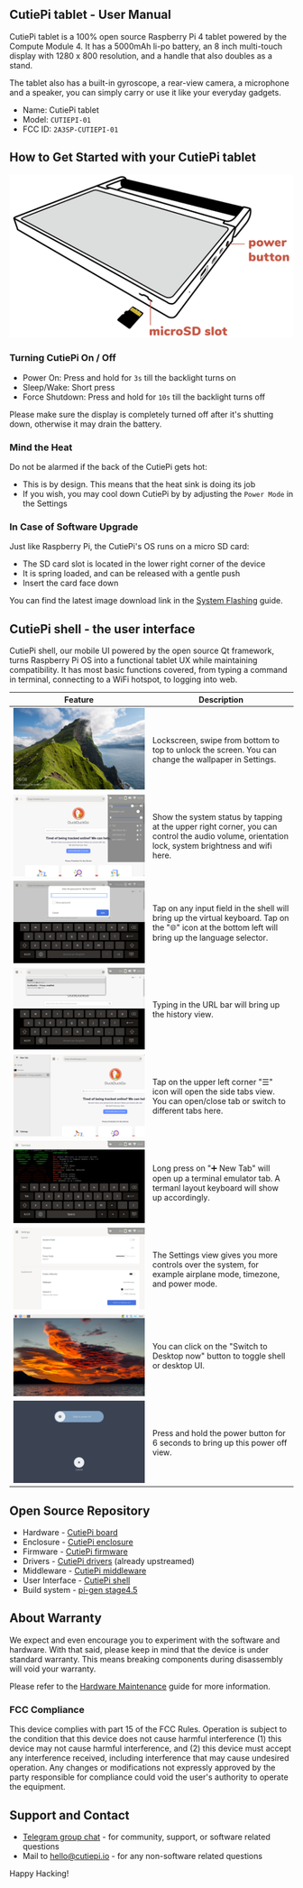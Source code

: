 ## CutiePi tablet - User Manual

CutiePi tablet is a 100% open source Raspberry Pi 4 tablet powered by the Compute Module 4. It has a 5000mAh li-po battery, an 8 inch multi-touch display with 1280 x 800 resolution, and a handle that also doubles as a stand.

The tablet also has a built-in gyroscope, a rear-view camera, a microphone and a speaker, you can simply carry or use it like your everyday gadgets.

- Name: CutiePi tablet
- Model: `CUTIEPI-01`
- FCC ID: `2A3SP-CUTIEPI-01`

## How to Get Started with your CutiePi tablet

![](screenshots/cutiepi-manual-instruction.png)

### Turning CutiePi On / Off

- Power On: Press and hold for `3s` till the backlight turns on
- Sleep/Wake: Short press
- Force Shutdown: Press and hold for `10s` till the backlight turns off 

Please make sure the display is completely turned off after it's shutting down, otherwise it may drain the battery. 

### Mind the Heat 

Do not be alarmed if the back of the CutiePi gets hot: 

- This is by design. This means that the heat sink is doing its job 
- If you wish, you may cool down CutiePi by by adjusting the `Power Mode` in the Settings

### In Case of Software Upgrade 

Just like Raspberry Pi, the CutiePi's OS runs on a micro SD card: 

- The SD card slot is located in the lower right corner of the device 
- It is spring loaded, and can be released with a gentle push 
- Insert the card face down 

You can find the latest image download link in the [System Flashing](SystemFlashingGuide.md) guide. 

## CutiePi shell - the user interface 

CutiePi shell, our mobile UI powered by the open source Qt framework, turns Raspberry Pi OS into a functional tablet UX while maintaining compatibility.
It has most basic functions covered, from typing a command in terminal, connecting to a WiFi hotspot, to logging into web.

| Feature | Description |
| ------------- | ------------- |
| ![](screenshots/lockscreen.png) | Lockscreen, swipe from bottom to top to unlock the screen. You can change the wallpaper in Settings. | 
| ![](screenshots/system-status.png) | Show the system status by tapping at the upper right corner, you can control the audio volume, orientation lock, system brightness and wifi here.| 
| ![](screenshots/virtualkeyboard.png) | Tap on any input field in the shell will bring up the virtual keyboard. Tap on the "🌐" icon at the bottom left will bring up the language selector.|
| ![](screenshots/webbrowser-url.png) | Typing in the URL bar will bring up the history view. | 
| ![](screenshots/tab-view.png) | Tap on the upper left corner "☰" icon will open the side tabs view. You can open/close tab or switch to different tabs here. |
| ![](screenshots/new-tab.png) | Long press on "➕ New Tab" will open up a terminal emulator tab. A termanl layout keyboard will show up accordingly. | 
| ![](screenshots/settings.png) | The Settings view gives you more controls over the system, for example airplane mode, timezone, and power mode. | 
| ![](screenshots/desktop-toggle.png) |  You can click on the "Switch to Desktop now" button to toggle shell or desktop UI. |
| ![](screenshots/power-off.png) |  Press and hold the power button for 6 seconds to bring up this power off view.  |

## Open Source Repository

- Hardware - [CutiePi board](https://github.com/cutiepi-io/cutiepi-board) 
- Enclosure - [CutiePi enclosure](https://github.com/cutiepi-io/cutiepi-enclosure)
- Firmware - [CutiePi firmware](https://github.com/cutiepi-io/cutiepi-firmware)
- Drivers - [CutiePi drivers](https://github.com/cutiepi-io/cutiepi-drivers) (already upstreamed) 
- Middleware - [CutiePi middleware](https://github.com/cutiepi-io/cutiepi-middleware)
- User Interface - [CutiePi shell](https://github.com/cutiepi-io/cutiepi-shell) 
- Build system - [pi-gen stage4.5](https://github.com/cutiepi-io/pi-gen_stage4.5-cutiepi) 

## About Warranty

We expect and even encourage you to experiment with the software and hardware. With that said, please keep in mind that the device is under standard warranty. This means breaking components during disassembly will void your warranty.

Please refer to the [Hardware Maintenance](HardwareMaintenanceGuide.md) guide for more information.

### FCC Compliance 

This device complies with part 15 of the FCC Rules. Operation is subject to the condition that this device does not cause harmful interference (1) this device may not cause harmful interference, and (2) this device must accept any interference received, including interference that may cause undesired operation. Any changes or modifications not expressly approved by the party responsible for compliance could void the user's authority to operate the equipment.

## Support and Contact 

- [Telegram group chat](https://t.me/cutiepi_io) - for community, support, or software related questions
- Mail to [hello@cutiepi.io](mailto:hello@cutiepi.io) - for any non-software related questions

Happy Hacking!
